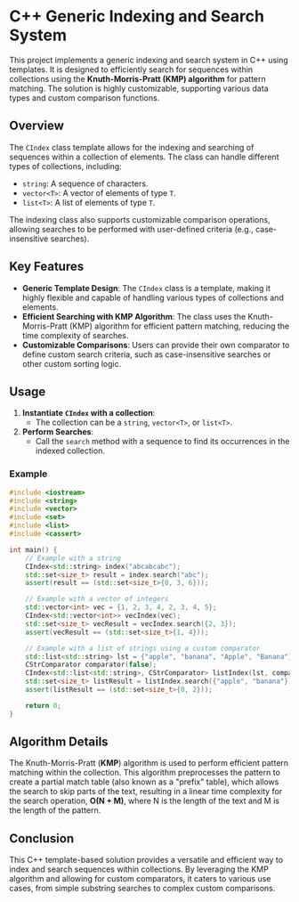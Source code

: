 # C++ Generic Indexing and Search System

This project implements a generic indexing and search system in C++ using templates. It is designed to efficiently search for sequences within collections using the **Knuth-Morris-Pratt (KMP) algorithm** for pattern matching. The solution is highly customizable, supporting various data types and custom comparison functions.

## Overview

The `CIndex` class template allows for the indexing and searching of sequences within a collection of elements. The class can handle different types of collections, including:

- `string`: A sequence of characters.
- `vector<T>`: A vector of elements of type `T`.
- `list<T>`: A list of elements of type `T`.

The indexing class also supports customizable comparison operations, allowing searches to be performed with user-defined criteria (e.g., case-insensitive searches).

## Key Features

- **Generic Template Design**: The `CIndex` class is a template, making it highly flexible and capable of handling various types of collections and elements.
- **Efficient Searching with KMP Algorithm**: The class uses the Knuth-Morris-Pratt (KMP) algorithm for efficient pattern matching, reducing the time complexity of searches.
- **Customizable Comparisons**: Users can provide their own comparator to define custom search criteria, such as case-insensitive searches or other custom sorting logic.

## Usage

1. **Instantiate `CIndex` with a collection**:
    - The collection can be a `string`, `vector<T>`, or `list<T>`.
2. **Perform Searches**:
    - Call the `search` method with a sequence to find its occurrences in the indexed collection.

### Example

```cpp
#include <iostream>
#include <string>
#include <vector>
#include <set>
#include <list>
#include <cassert>

int main() {
    // Example with a string
    CIndex<std::string> index("abcabcabc");
    std::set<size_t> result = index.search("abc");
    assert(result == (std::set<size_t>{0, 3, 6}));

    // Example with a vector of integers
    std::vector<int> vec = {1, 2, 3, 4, 2, 3, 4, 5};
    CIndex<std::vector<int>> vecIndex(vec);
    std::set<size_t> vecResult = vecIndex.search({2, 3});
    assert(vecResult == (std::set<size_t>{1, 4}));

    // Example with a list of strings using a custom comparator
    std::list<std::string> lst = {"apple", "banana", "Apple", "Banana"};
    CStrComparator comparator(false);
    CIndex<std::list<std::string>, CStrComparator> listIndex(lst, comparator);
    std::set<size_t> listResult = listIndex.search({"apple", "banana"});
    assert(listResult == (std::set<size_t>{0, 2}));

    return 0;
}
```
## Algorithm Details


The Knuth-Morris-Pratt (**KMP**) algorithm is used to perform efficient pattern matching within the collection. This algorithm preprocesses the pattern to create a partial match table (also known as a "prefix" table), which allows the search to skip parts of the text, resulting in a linear time complexity for the search operation, **O(N + M)**, where N is the length of the text and M is the length of the pattern.


## Conclusion

This C++ template-based solution provides a versatile and efficient way to index and search sequences within collections. By leveraging the KMP algorithm and allowing for custom comparators, it caters to various use cases, from simple substring searches to complex custom comparisons.
